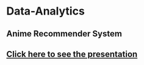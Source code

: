 # Data-Analytics

## Anime Recommender System

## [Click here to see the presentation](https://www.canva.com/design/DAFg5_PK30o/4AbUgzSWPoX7ATUfjzu3Yg/edit?utm_content=DAFg5_PK30o&utm_campaign=designshare&utm_medium=link2&utm_source=sharebutton)